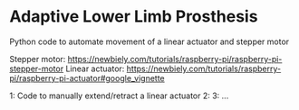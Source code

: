 # Adaptive Lower Limb Prosthesis
Python code to automate movement of a linear actuator and stepper motor

Stepper motor: https://newbiely.com/tutorials/raspberry-pi/raspberry-pi-stepper-motor
Linear actuator: https://newbiely.com/tutorials/raspberry-pi/raspberry-pi-actuator#google_vignette

1: Code to manually extend/retract a linear actuator
2:
3:
...